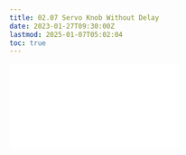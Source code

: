 ```yaml
---
title: 02.07 Servo Knob Without Delay
date: 2023-01-27T09:30:00Z
lastmod: 2025-01-07T05:02:04
toc: true
---
```


![Link to included file content](../../../../arduino/servo-knob-without-delay-arduino.md)

